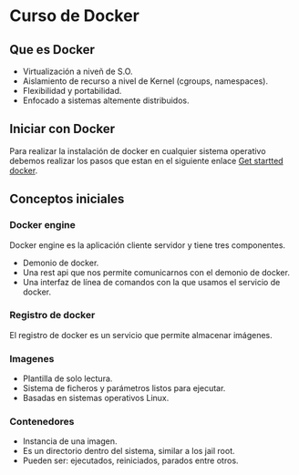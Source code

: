 # Curso de Docker
## Que es Docker
* Virtualización a niveñ de S.O.
* Aislamiento de recurso a nivel de Kernel (cgroups, namespaces).
* Flexibilidad y portabilidad.
* Enfocado a sistemas altemente distribuidos.

## Iniciar con Docker
Para realizar la instalación de docker en cualquier sistema operativo debemos realizar los pasos que estan en el siguiente enlace [Get startted docker](https://docs.docker.com/get-started/).

## Conceptos iniciales
### Docker engine
Docker engine es la aplicación cliente servidor y tiene tres componentes.
* Demonio de docker.
* Una rest api que nos permite comunicarnos con el demonio de docker.
* Una interfaz de línea de comandos con la que usamos el servicio de docker.

### Registro de docker 
El registro de docker es un servicio que permite almacenar imágenes.

### Imagenes
* Plantilla de solo lectura.
* Sistema de ficheros y parámetros listos para ejecutar.
* Basadas en sistemas operativos Linux.

### Contenedores
* Instancia de una imagen.
* Es un directorio dentro del sistema, similar a los jail root.
* Pueden ser: ejecutados, reiniciados, parados entre otros.